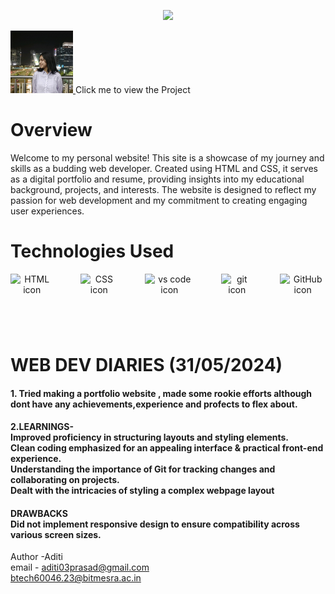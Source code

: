 <p align="center">
 <img src="https://capsule-render.vercel.app/api?type=waving&height=150&color=0c0a8a&text=Aditi,%20Portfolio%20Website&textBg=false&fontColor=ffebef&animation=fadeIn"/>
</p>
<p>
<a href="https://aditiiprasad.github.io/Aditi/">
  <img src="images\photo.jpg" height="100"> 
</a>
 Click me to view the Project
</p>



<h1> Overview</h1>
<p>Welcome to my personal website! This site is a showcase of my journey and skills as a budding web developer. Created using HTML and CSS, it serves as a digital portfolio and resume, providing insights into my educational background, projects, and interests. The website is designed to reflect my passion for web development and my commitment to creating engaging user experiences.</p>

<h1> Technologies Used </h1>


<div style="text-align: center;">
  <div style="display: flex; justify-content: center; gap: 20px;">
    <img src="https://user-images.githubusercontent.com/25181517/192158954-f88b5814-d510-4564-b285-dff7d6400dad.png" alt="HTML icon" height="90px" title="HTML">
    &nbsp;
    <img src="https://user-images.githubusercontent.com/25181517/183898674-75a4a1b1-f960-4ea9-abcb-637170a00a75.png" alt="CSS icon" height="90px" title="CSS">
    &nbsp;
     <img src="https://user-images.githubusercontent.com/25181517/192108891-d86b6220-e232-423a-bf5f-90903e6887c3.png" alt="vs code icon" height="60px" title="Microsoft Visual Studio">
    &nbsp;
    <img src="https://user-images.githubusercontent.com/25181517/192108372-f71d70ac-7ae6-4c0d-8395-51d8870c2ef0.png" alt="git icon" height="75px" title="Git">
    &nbsp;
    <img src="https://user-images.githubusercontent.com/25181517/192108374-8da61ba1-99ec-41d7-80b8-fb2f7c0a4948.png" alt="GitHub icon" height="75px" title="GitHub">
    
   
  </div>
</div>

# WEB DEV DIARIES (31/05/2024)
<h4>
 1. Tried making a portfolio website , made some rookie efforts although dont have any achievements,experience and profects to flex about.
</h4>
 <h4>2.LEARNINGS-
 <BR>
  Improved proficiency in structuring layouts and styling elements.
  <BR>
  Clean coding emphasized for an appealing interface & practical front-end experience.
  <BR>
  Understanding the importance of Git for tracking changes and collaborating on projects.
  <BR>
  Dealt with the intricacies of styling a complex webpage layout
 </h4>
 <H4>DRAWBACKS
  <BR>
  Did not implement responsive design to ensure compatibility across various screen sizes.
 </H4>




Author -Aditi 
<br>
email -
 aditi03prasad@gmail.com
<br>
btech60046.23@bitmesra.ac.in 
<br>
